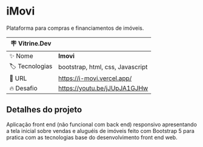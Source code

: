# iMovi

Plataforma para compras e financiamentos de imóveis.

| :placard: Vitrine.Dev |     |
| -------------  | --- |
| :sparkles: Nome        | **Imovi**
| :label: Tecnologias | bootstrap, html, css, Javascript
| :rocket: URL         | https://i-movi.vercel.app/
| :fire: Desafio     | https://youtu.be/jJUpJA1GJHw


## Detalhes do projeto

Aplicação front end (não funcional com back end) responsivo apresentando a tela inicial sobre vendas e aluguéis  de imóveis feito com Bootstrap 5 para pratica com as tecnologias base do desenvolvimento front end web.
